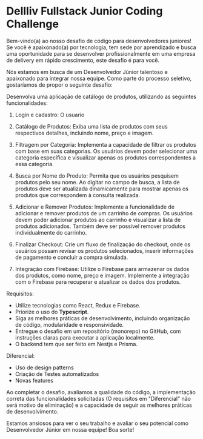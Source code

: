# Dellliv Fullstack Junior Coding Challenge
Bem-vindo(a) ao nosso desafio de código para desenvolvedores juniores! Se você é apaixonado(a) por tecnologia, tem sede por aprendizado e busca uma oportunidade para se desenvolver profissionalmente em uma empresa de delivery em rápido crescimento, este desafio é para você.

Nós estamos em busca de um Desenvolvedor Júnior talentoso e apaixonado para integrar nossa equipe. Como parte do processo seletivo, gostaríamos de propor o seguinte desafio:

Desenvolva uma aplicação de catálogo de produtos, utilizando as seguintes funcionalidades:

1. Login e cadastro: O usuario 

2. Catálogo de Produtos: Exiba uma lista de produtos com seus respectivos detalhes, incluindo nome, preço e imagem.

3. Filtragem por Categoria: Implementa a capacidade de filtrar os produtos com base em suas categorias. Os usuários devem poder selecionar uma categoria específica e visualizar apenas os produtos correspondentes a essa categoria.

4. Busca por Nome do Produto: Permita que os usuários pesquisem produtos pelo seu nome. Ao digitar no campo de busca, a lista de produtos deve ser atualizada dinamicamente para mostrar apenas os produtos que correspondem à consulta realizada.

5. Adicionar e Remover Produtos: Implemente a funcionalidade de adicionar e remover produtos de um carrinho de compras. Os usuários devem poder adicionar produtos ao carrinho e visualizar a lista de produtos adicionados. Também deve ser possível remover produtos individualmente do carrinho.

6. Finalizar Checkout: Crie um fluxo de finalização do checkout, onde os usuários possam revisar os produtos selecionados, inserir informações de pagamento e concluir a compra simulada.

7. Integração com Firebase: Utilize o Firebase para armazenar os dados dos produtos, como nome, preço e imagem. Implemente a integração com o Firebase para recuperar e atualizar os dados dos produtos.

Requisitos:
- Utilize tecnologias como React, Redux e Firebase.
- Priorize o uso do **Typescript**.
- Siga as melhores práticas de desenvolvimento, incluindo organização de código, modularidade e responsividade.
- Entregue o desafio em um repositório (monorepo) no GitHub, com instruções claras para executar a aplicação localmente.
- O backend tem que ser feito em Nestjs e Prisma.

Diferencial:
- Uso de design patterns
- Criação de Testes automatizados
- Novas features

Ao completar o desafio, avaliamos a qualidade do código, a implementação correta das funcionalidades solicitadas (O requisitos em "Diferencial" não será motivo de eliminação) e a capacidade de seguir as melhores práticas de desenvolvimento.

Estamos ansiosos para ver o seu trabalho e avaliar o seu potencial como Desenvolvedor Júnior em nossa equipe! Boa sorte!
